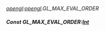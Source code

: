 _[opengl](../../modules/opengl/opengl-module.md):[opengl](../../modules/opengl/opengl-module.md).GL\_MAX\_EVAL\_ORDER_
##### Const GL\_MAX\_EVAL\_ORDER:[Int](../../modules/wonkey/wonkey-types-int.md)
